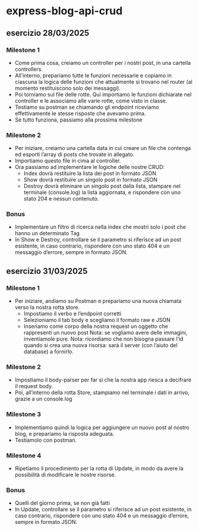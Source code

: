 # express-blog-api-crud

## esercizio 28/03/2025

### Milestone 1
- Come prima cosa, creiamo un controller per i nostri post, in una cartella controllers.
- All’interno, prepariamo tutte le funzioni necessarie e copiamo in ciascuna la logica delle funzioni che attualmente si trovano nel router (al momento restituiscono solo dei messaggi).
- Poi torniamo sul file delle rotte. Qui importiamo le funzioni dichiarate nel controller e le associamo alle varie rotte, come visto in classe.
- Testiamo su postman se chiamando gli endpoint riceviamo effettivamente le stesse risposte che avevamo prima.
- Se tutto funziona, passiamo alla prossima milestone

### Milestone 2
- Per iniziare, creiamo una cartella data  in cui creare un file che contenga ed esporti l’array di posts che trovate in allegato.
- Importiamo questo file in cima al controller.
- Ora passiamo ad implementare le logiche delle nostre CRUD:
    - Index dovrà restituire la lista dei post in formato JSON
    - Show dovrà restituire un singolo post in formato JSON
    - Destroy dovrà eliminare un singolo post dalla lista, stampare nel terminale (console.log) la lista aggiornata, e rispondere con uno stato 204 e nessun contenuto.

### Bonus
- Implementare un filtro di ricerca nella index che mostri solo i post che hanno un determinato Tag
- In Show e Destroy, controllare se il parametro si riferisce ad un post esistente, in caso contrario, rispondere con uno stato 404 e un messaggio d’errore, sempre in formato JSON.



## esercizio 31/03/2025

### Milestone 1
- Per iniziare, andiamo su Postman e prepariamo una nuova chiamata verso la nostra rotta store.
    - Impostiamo il verbo e l’endpoint corretti
    - Selezioniamo il tab body e scegliamo il formato raw e JSON
    - Inseriamo come corpo della nostra request un oggetto che rappresenti un nuovo post
Nota: se vogliamo avere delle immagini, inventiamole pure.
Nota: ricordiamo che non bisogna passare l’id quando si crea una nuova risorsa: sarà il server (con l’aiuto del database) a fornirlo.


### Milestone 2
- Impostiamo il body-parser per far sì che la nostra app riesca a decifrare il request body.
- Poi, all’interno della rotta Store, stampiamo nel terminale i dati in arrivo, grazie a un console.log


### Milestone 3
- Implementiamo quindi la logica per aggiungere un nuovo post al nostro blog, e prepariamo la risposta adeguata.
- Testiamolo con postman.


### Milestone 4
- Ripetiamo il procedimento per la rotta di Update, in modo da avere la possibilità di modificare le nostre risorse.


### Bonus
- Quelli del giorno prima, se non già fatti
- In Update, controllare se il parametro si riferisce ad un post esistente, in caso contrario, rispondere con uno stato 404 e un messaggio d’errore, sempre in formato JSON.
